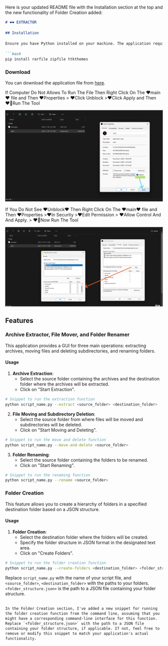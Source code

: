 Here is your updated README file with the Installation section at the top and the new functionality of Folder Creation added:

```markdown
# ❤️❤️ EXTRACTOR

## Installation

Ensure you have Python installed on your machine. The application requires the following libraries: `tkinter`, `rarfile`, `zipfile`, and `ttkthemes`. You can install the necessary libraries using the following commands:

```bash
pip install rarfile zipfile ttkthemes
```

### Download

You can download the application file from [here](<https://www.playbook.com/s/harjot15/k34gq92hgExnmZSWxMKCnQUF?assetToken=5kcZsS42bYubmj89Hr4kuX17>).

If Computer Do Not Allows To Run The File Then Right Click On The ❤️main❤️ file and Then ❤️Properties > ❤️Click Unblock >❤️Click Apply and Then ❤️‍🔥Run The Tool

<img src="https://github.com/Harjot-15/-My-Bots-/blob/%E2%9D%A4%EF%B8%8F-CRUD-EXTRACTOR/Unblock%20Images/Unblock.png" width="850">

If You Do Not See ❤️Unblock❤️ Then Right Click On The ❤️main❤️ file and Then ❤️Properties >❤️In Security >❤️Edit Permission > ❤️Allow Control And And Apply. > ❤️‍🔥Now Run The Tool

<img src="https://github.com/Harjot-15/-My-Bots-/blob/%E2%9D%A4%EF%B8%8F-CRUD-EXTRACTOR/Unblock%20Images/Unblock%202.png" width="800">

## Features

### Archive Extractor, File Mover, and Folder Renamer

This application provides a GUI for three main operations: extracting archives, moving files and deleting subdirectories, and renaming folders.

#### Usage

1. **Archive Extraction**:
   - Select the source folder containing the archives and the destination folder where the archives will be extracted.
   - Click on "Start Extraction".

```bash
# Snippet to run the extraction function
python script_name.py --extract <source_folder> <destination_folder>
```

2. **File Moving and Subdirectory Deletion**:
   - Select the source folder from where files will be moved and subdirectories will be deleted.
   - Click on "Start Moving and Deleting".

```bash
# Snippet to run the move and delete function
python script_name.py --move-and-delete <source_folder>
```

3. **Folder Renaming**:
   - Select the source folder containing the folders to be renamed.
   - Click on "Start Renaming".

```bash
# Snippet to run the renaming function
python script_name.py --rename <source_folder>
```

### Folder Creation

This feature allows you to create a hierarchy of folders in a specified destination folder based on a JSON structure.

#### Usage

1. **Folder Creation**:
   - Select the destination folder where the folders will be created.
   - Specify the folder structure in JSON format in the designated text area.
   - Click on "Create Folders".

```bash
# Snippet to run the folder creation function
python script_name.py --create-folders <destination_folder> <folder_structure.json>
```

Replace `script_name.py` with the name of your script file, and `<source_folder>`, `<destination_folder>` with the paths to your folders. `<folder_structure.json>` is the path to a JSON file containing your folder structure.
```

In the Folder Creation section, I've added a new snippet for running the folder creation function from the command line, assuming that you might have a corresponding command-line interface for this function. Replace `<folder_structure.json>` with the path to a JSON file containing your folder structure, if applicable. If not, feel free to remove or modify this snippet to match your application's actual functionality.

